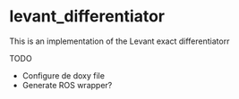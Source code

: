 # levant_differentiator
This is an implementation of the Levant exact differentiatorr

TODO 
  - Configure de doxy file
  - Generate ROS wrapper?
